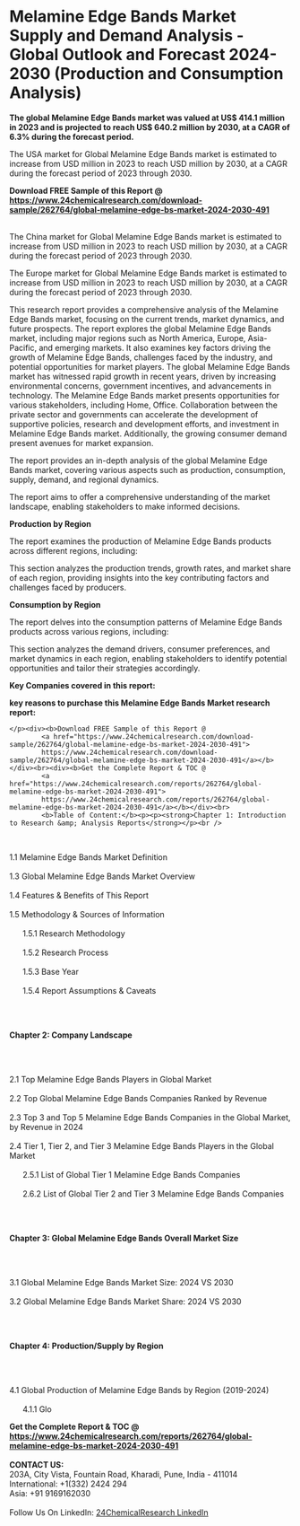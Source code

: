 <h1>Melamine Edge Bands Market Supply and Demand Analysis - Global Outlook and Forecast 2024-2030 (Production and Consumption Analysis)</h1><p><strong>The global Melamine Edge Bands market was valued at US$ 414.1 million in 2023 and is projected to reach US$ 640.2 million by 2030, at a CAGR of 6.3% during the forecast period.</strong></p><p>
</p><p>The USA market for Global Melamine Edge Bands market is estimated to increase from USD million in 2023 to reach USD million by 2030, at a CAGR during the forecast period of 2023 through 2030.</p><div><b>Download FREE Sample of this Report @ 
            <a href="https://www.24chemicalresearch.com/download-sample/262764/global-melamine-edge-bs-market-2024-2030-491">
            https://www.24chemicalresearch.com/download-sample/262764/global-melamine-edge-bs-market-2024-2030-491</a></b></div><br><p>
</p><p>The China market for Global Melamine Edge Bands market is estimated to increase from USD million in 2023 to reach USD million by 2030, at a CAGR during the forecast period of 2023 through 2030.</p><p>
</p><p>The Europe market for Global Melamine Edge Bands market is estimated to increase from USD million in 2023 to reach USD million by 2030, at a CAGR during the forecast period of 2023 through 2030.</p><p>
</p><p>This research report provides a comprehensive analysis of the Melamine Edge Bands market, focusing on the current trends, market dynamics, and future prospects. The report explores the global Melamine Edge Bands market, including major regions such as North America, Europe, Asia-Pacific, and emerging markets. It also examines key factors driving the growth of Melamine Edge Bands, challenges faced by the industry, and potential opportunities for market players. The global Melamine Edge Bands market has witnessed rapid growth in recent years, driven by increasing environmental concerns, government incentives, and advancements in technology. The Melamine Edge Bands market presents opportunities for various stakeholders, including Home, Office. Collaboration between the private sector and governments can accelerate the development of supportive policies, research and development efforts, and investment in Melamine Edge Bands market. Additionally, the growing consumer demand present avenues for market expansion. </p><p>
</p><p>The report provides an in-depth analysis of the global Melamine Edge Bands market, covering various aspects such as production, consumption, supply, demand, and regional dynamics.</p><p>
</p><p>The report aims to offer a comprehensive understanding of the market landscape, enabling stakeholders to make informed decisions.</p><p>
</p><p><strong>Production by Region</strong></p><p>
</p><p>The report examines the production of Melamine Edge Bands products across different regions, including:</p><p>
</p><p>
</p><p>This section analyzes the production trends, growth rates, and market share of each region, providing insights into the key contributing factors and challenges faced by producers.</p><p>
</p><p><strong>Consumption by Region</strong></p><p>
</p><p>The report delves into the consumption patterns of Melamine Edge Bands products across various regions, including:</p><p>
</p><p>
</p><p>This section analyzes the demand drivers, consumer preferences, and market dynamics in each region, enabling stakeholders to identify potential opportunities and tailor their strategies accordingly.</p><p>
<strong>Key Companies covered in this report:</strong></p><p>
</p><p>
</p><p><strong>key reasons to purchase this Melamine Edge Bands Market research report:</strong></p><p>

	</p><div><b>Download FREE Sample of this Report @ 
            <a href="https://www.24chemicalresearch.com/download-sample/262764/global-melamine-edge-bs-market-2024-2030-491">
            https://www.24chemicalresearch.com/download-sample/262764/global-melamine-edge-bs-market-2024-2030-491</a></b></div><br><div><b>Get the Complete Report & TOC @ 
            <a href="https://www.24chemicalresearch.com/reports/262764/global-melamine-edge-bs-market-2024-2030-491">
            https://www.24chemicalresearch.com/reports/262764/global-melamine-edge-bs-market-2024-2030-491</a></b></div><br>
            <b>Table of Content:</b><p><p><strong>Chapter 1: Introduction to Research &amp; Analysis Reports</strong></p><br />
<br />
<p>1.1 Melamine Edge Bands Market Definition<br /><br />
1.3 Global Melamine Edge Bands Market Overview<br /><br />
1.4 Features &amp; Benefits of This Report<br /><br />
1.5 Methodology &amp; Sources of Information<br /><br />
&nbsp;&nbsp;&nbsp;&nbsp;&nbsp; 1.5.1 Research Methodology<br /><br />
&nbsp;&nbsp;&nbsp;&nbsp;&nbsp; 1.5.2 Research Process<br /><br />
&nbsp;&nbsp;&nbsp;&nbsp;&nbsp; 1.5.3 Base Year<br /><br />
&nbsp;&nbsp;&nbsp;&nbsp;&nbsp; 1.5.4 Report Assumptions &amp; Caveats</p><br />
<br />
<p><strong>Chapter 2: Company Landscape</strong></p><br />
<br />
<p>2.1 Top Melamine Edge Bands Players in Global Market<br /><br />
2.2 Top Global Melamine Edge Bands Companies Ranked by Revenue<br /><br />
2.3 Top 3 and Top 5 Melamine Edge Bands Companies in the Global Market, by Revenue in 2024<br /><br />
2.4 Tier 1, Tier 2, and Tier 3 Melamine Edge Bands Players in the Global Market<br /><br />
&nbsp;&nbsp;&nbsp;&nbsp;&nbsp; 2.5.1 List of Global Tier 1 Melamine Edge Bands Companies<br /><br />
&nbsp;&nbsp;&nbsp;&nbsp;&nbsp; 2.6.2 List of Global Tier 2 and Tier 3 Melamine Edge Bands Companies</p><br />
<br />
<p><strong>Chapter 3: Global Melamine Edge Bands Overall Market Size</strong></p><br />
<br />
<p>3.1 Global Melamine Edge Bands Market Size: 2024 VS 2030<br /><br />
3.2 Global Melamine Edge Bands Market Share: 2024 VS 2030</p><br />
<br />
<p><strong>Chapter 4: Production/Supply by Region</strong></p><br />
<br />
<p>4.1 Global Production of Melamine Edge Bands by Region (2019-2024)<br /><br />
&nbsp;&nbsp;&nbsp;&nbsp;&nbsp; 4.1.1 Glo</p><div><b>Get the Complete Report & TOC @ 
            <a href="https://www.24chemicalresearch.com/reports/262764/global-melamine-edge-bs-market-2024-2030-491">
            https://www.24chemicalresearch.com/reports/262764/global-melamine-edge-bs-market-2024-2030-491</a></b></div><br><b>CONTACT US:</b><br>
            203A, City Vista, Fountain Road, Kharadi, Pune, India - 411014<br>
            International: +1(332) 2424 294<br>
            Asia: +91 9169162030 <br><br>
            Follow Us On LinkedIn: <a href="https://www.linkedin.com/company/24chemicalresearch/">24ChemicalResearch LinkedIn</a>